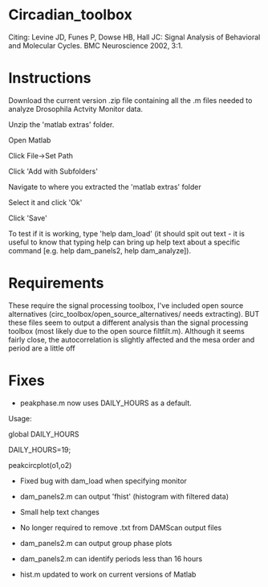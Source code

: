 # Circadian_toolbox

Citing:
Levine JD, Funes P, Dowse HB, Hall JC: Signal Analysis of Behavioral and Molecular Cycles. BMC Neuroscience 2002, 3:1. 

# Instructions
Download the current version .zip file containing all the .m files needed to analyze Drosophila Actvity Monitor data.

Unzip the 'matlab extras' folder.

Open Matlab

Click File->Set Path

Click 'Add with Subfolders'

Navigate to where you extracted the 'matlab extras' folder

Select it and click 'Ok'

Click 'Save'

To test if it is working, type 'help dam_load' (it should spit out text - it is useful to know that typing help can bring up help text
about a specific command [e.g. help dam_panels2, help dam_analyze]).

# Requirements
These require the signal processing toolbox, I've included open source alternatives (circ_toolbox/open_source_alternatives/ needs extracting). BUT these files seem to output a different
analysis than the signal processing toolbox (most likely due to the open source filtfilt.m). Although it seems fairly close, the autocorrelation is
slightly affected and the mesa order and period are a little off

# Fixes
- peakphase.m now uses DAILY_HOURS as a default.

Usage:

global DAILY_HOURS

DAILY_HOURS=19;

peakcircplot(o1,o2)

- Fixed bug with dam_load when specifying monitor

- dam_panels2.m can output 'fhist' (histogram with filtered data)

- Small help text changes

- No longer required to remove .txt from DAMScan output files

- dam_panels2.m can output group phase plots

- dam_panels2.m can identify periods less than 16 hours

- hist.m updated to work on current versions of Matlab
